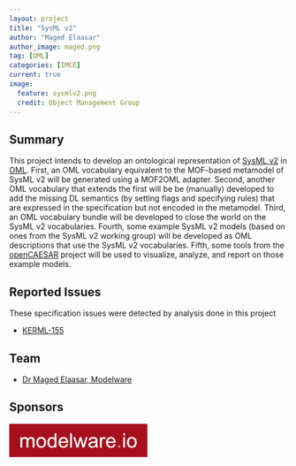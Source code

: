 ```yaml
---
layout: project
title: "SysML v2"
author: "Maged Elaasar"
author_image: maged.png
tag: [OML]
categories: [IMCE]
current: true
image:
  feature: sysmlv2.png
  credit: Object Management Group
---
```


## Summary

This project intends to develop an ontological representation of [SysML v2](https://www.omg.org/spec/SysML/20230201/SysML.xmi) in [OML](http://www.opencaesar.io/oml/). First, an OML vocabulary equivalent to the MOF-based metamodel of SysML v2 will be generated using a MOF2OML adapter. Second, another OML vocabulary that extends the first will be be (manually) developed to add the missing DL semantics (by setting flags and specifying rules) that are expressed in the specification but not encoded in the metamodel. Third, an OML vocabulary bundle will be developed to close the world on the SysML v2 vocabularies. Fourth, some example SysML v2 models (based on ones from the SysML v2 working group) will be developed as OML descriptions that use the SysML v2 vocabularies. Fifth, some tools from the [openCAESAR](https://www.opencaesar.io/) project will be used to visualize, analyze, and report on those example models.

## Reported Issues

These specification issues were detected by analysis done in this project

- [KERML-155](https://issues.omg.org/issues/KERML-155)

## Team
- [Dr Maged Elaasar, Modelware](/contributors/Maged%20Elaasar.html)

## Sponsors

[![Modelware](/assets/img/modelware.png)](https://modelware.io/)